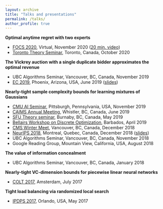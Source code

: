 ```yaml
---
layout: archive
title: "Talks and presentations"
permalink: /talks/
author_profile: true
---
```


**Optimal anytime regret with two experts**
* [FOCS 2020](https://focs2020.cs.duke.edu/), Virtual, November 2020 ([20 min. video](https://youtu.be/8IIlLjwHWtQ))
* [Toronto Theory Seminar](http://www.cs.toronto.edu/theory/), Toronto, Canada, October 2020

**The Vickrey auction with a single duplicate bidder approximates the optimal revenue**
* UBC Algorithms Seminar, Vancouver, BC, Canada, November 2019
* [EC 2019](http://www.sigecom.org/ec19/), Phoenix, Arizona, USA, June 2019 ([slides](https://cvliaw.github.io/files/slides/bk.pdf))

**Nearly-tight sample complexity bounds for learning mixtures of Gaussians**
* [CMU AI Seminar](http://www.cs.cmu.edu/~aiseminar/), Pittsburgh, Pennsylvania, USA, November 2019
* [CAIMS Annual Meeting](https://caims.ca/annual-meetings-2/), Whistler, BC, Canada, June 2019
* [SFU Theory seminar](http://www.sfu.ca/~skoroth/cstheorysem/), Burnaby, BC, Canada, May 2019
* [Bellairs Workshop on Discrete Optimization](http://bshepherd.ca/Some_Files/Bellairs%20Workshop%202019.html), Barbados, April 2019
* [CMS Winter Meet](https://winter18.cms.math.ca/), Vancouver, BC, Canada, December 2018
* [NeurIPS 2018](https://neurips.cc/Conferences/2018), Montreal, Quebec, Canada, December 2018 ([slides](https://cvliaw.github.io/files/slides/mixtures.pdf))
* UBC Algorithms Seminar, Vancouver, BC, Canada, November 2018
* Google Reading Group, Mountain View, California, USA, August 2018

**The value of information concealment**
* UBC Algorithms Seminar, Vancouver, BC, Canada, January 2018

**Nearly-tight VC-dimension bounds for piecewise linear neural networks**
* [COLT 2017](https://www.learningtheory.org/colt2017/), Amsterdam, July 2017

**Tight load balancing via randomized local search**
* [IPDPS 2017](http://www.ipdps.org/ipdps2017/), Orlando, USA, May 2017
